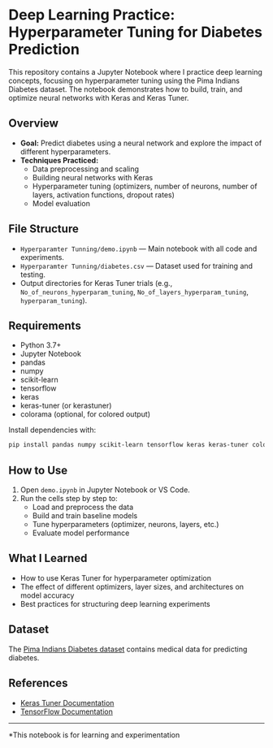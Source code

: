 # Deep Learning Practice: Hyperparameter Tuning for Diabetes Prediction

This repository contains a Jupyter Notebook where I practice deep learning concepts, focusing on hyperparameter tuning using the Pima Indians Diabetes dataset. The notebook demonstrates how to build, train, and optimize neural networks with Keras and Keras Tuner.

## Overview

- **Goal:** Predict diabetes using a neural network and explore the impact of different hyperparameters.
- **Techniques Practiced:**
  - Data preprocessing and scaling
  - Building neural networks with Keras
  - Hyperparameter tuning (optimizers, number of neurons, number of layers, activation functions, dropout rates)
  - Model evaluation

## File Structure

- `Hyperparamter Tunning/demo.ipynb` — Main notebook with all code and experiments.
- `Hyperparamter Tunning/diabetes.csv` — Dataset used for training and testing.
- Output directories for Keras Tuner trials (e.g., `No_of_neurons_hyperparam_tuning`, `No_of_layers_hyperparam_tuning`, `hyperparam_tuning`).

## Requirements

- Python 3.7+
- Jupyter Notebook
- pandas
- numpy
- scikit-learn
- tensorflow
- keras
- keras-tuner (or kerastuner)
- colorama (optional, for colored output)

Install dependencies with:

```sh
pip install pandas numpy scikit-learn tensorflow keras keras-tuner colorama
```

## How to Use

1. Open `demo.ipynb` in Jupyter Notebook or VS Code.
2. Run the cells step by step to:
   - Load and preprocess the data
   - Build and train baseline models
   - Tune hyperparameters (optimizer, neurons, layers, etc.)
   - Evaluate model performance

## What I Learned

- How to use Keras Tuner for hyperparameter optimization
- The effect of different optimizers, layer sizes, and architectures on model accuracy
- Best practices for structuring deep learning experiments

## Dataset

The [Pima Indians Diabetes dataset](https://www.kaggle.com/datasets/uciml/pima-indians-diabetes-database) contains medical data for predicting diabetes.

## References

- [Keras Tuner Documentation](https://keras.io/keras_tuner/)
- [TensorFlow Documentation](https://www.tensorflow.org/)

---

\*This notebook is for learning and experimentation
